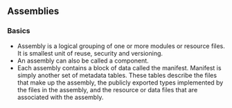 ## Assemblies
### Basics

- Assembly is a logical grouping of one or more modules or resource files. It is smallest unit of reuse, security and versioning.
- An assembly can also be called a component.
- Each assembly contains a block of data called the manifest. Manifest is simply another set of metadata tables. These tables describe the files that make up the assembly, the publicly exported types implemented by the files in the assembly, and the resource or data files that are associated with the assembly.
